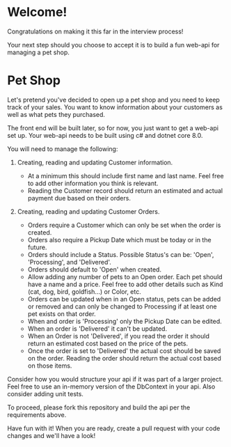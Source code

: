 # Welcome!

Congratulations on making it this far in the interview process!

Your next step should you choose to accept it is to build a fun web-api for managing a pet shop.

# Pet Shop

Let's pretend you've decided to open up a pet shop and you need to keep track of your sales. You want to know information about your customers as well as what pets they purchased.

The front end will be built later, so for now, you just want to get a web-api set up. Your web-api needs to be built using c# and dotnet core 8.0.

You will need to manage the following:

1. Creating, reading and updating Customer information.

   - At a minimum this should include first name and last name. Feel free to add other information you think is relevant.
   - Reading the Customer record should return an estimated and actual payment due based on their orders.

2. Creating, reading and updating Customer Orders.
   - Orders require a Customer which can only be set when the order is created.
   - Orders also require a Pickup Date which must be today or in the future.
   - Orders should include a Status. Possible Status's can be: 'Open', 'Processing', and 'Delivered'.
   - Orders should default to 'Open' when created.
   - Allow adding any number of pets to an Open order. Each pet should have a name and a price. Feel free to add other details such as Kind (cat, dog, bird, goldfish...) or Color, etc.
   - Orders can be updated when in an Open status, pets can be added or removed and can only be changed to Processing if at least one pet exists on that order.
   - When and order is 'Processing' only the Pickup Date can be edited.
   - When an order is 'Delivered' it can't be updated.
   - When an Order is not 'Delivered', if you read the order it should return an estimated cost based on the price of the pets.
   - Once the order is set to 'Delivered' the actual cost should be saved on the order. Reading the order should return the actual cost based on those items.

Consider how you would structure your api if it was part of a larger project. Feel free to use an in-memory version of the DbContext in your api.  Also consider adding unit tests.


To proceed, please fork this repository and build the api per the requirements above. 

Have fun with it!  When you are ready, create a pull request with your code changes and we'll have a look!

